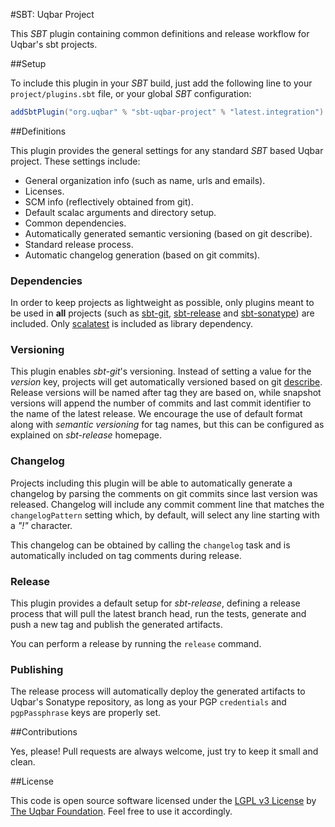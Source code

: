 #﻿SBT: Uqbar Project

This *SBT* plugin containing common definitions and release workflow for Uqbar's sbt projects.


##Setup

To include this plugin in your *SBT* build, just add the following line to your `project/plugins.sbt` file, or your
global *SBT* configuration:

```scala
addSbtPlugin("org.uqbar" % "sbt-uqbar-project" % "latest.integration")
```


##Definitions

This plugin provides the general settings for any standard *SBT* based Uqbar project. These settings include:

- General organization info (such as name, urls and emails).
- Licenses.
- SCM info (reflectively obtained from git).
- Default scalac arguments and directory setup.
- Common dependencies.
- Automatically generated semantic versioning (based on git describe).
- Standard release process.
- Automatic changelog generation (based on git commits).

### Dependencies

In order to keep projects as lightweight as possible, only plugins meant to be used in **all** projects (such as 
[sbt-git](https://github.com/sbt/sbt-git), [sbt-release](https://github.com/sbt/sbt-release) and 
[sbt-sonatype](https://github.com/xerial/sbt-sonatype)) are included. Only [scalatest](http://www.scalatest.org/) is
included as library dependency.

### Versioning

This plugin enables *sbt-git*'s versioning. Instead of setting a value for the *version* key, projects will get
automatically versioned based on git [describe](https://git-scm.com/docs/git-describe). Release versions will be named
after tag they are based on, while snapshot versions will append the number of commits and last commit identifier to the
name of the latest release. We encourage the use of default format along with *semantic versioning* for tag names, but
this can be configured as explained on *sbt-release* homepage.

### Changelog

Projects including this plugin will be able to automatically generate a changelog by parsing the comments on git commits
since last version was released. Changelog will include any commit comment line that matches the `changelogPattern`
setting which, by default, will select any line starting with a *"!"* character. 

This changelog can be obtained by calling the `changelog` task and is automatically included on tag comments during 
release.

### Release

This plugin provides a default setup for *sbt-release*, defining a release process that will pull the latest branch head,
run the tests, generate and push a new tag and publish the generated artifacts.

You can perform a release by running the `release` command.


### Publishing

The release process will automatically deploy the generated artifacts to Uqbar's Sonatype repository, as long as your PGP 
`credentials` and `pgpPassphrase` keys are properly set.


##Contributions

Yes, please! Pull requests are always welcome, just try to keep it small and clean.


##License

This code is open source software licensed under the [LGPL v3 License](https://www.gnu.org/licenses/lgpl.html) by [The Uqbar Foundation](http://www.uqbar-project.org/). Feel free to use it accordingly.